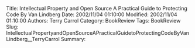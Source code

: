Title: Intellectual Property and Open Source A Practical Guide to Protecting Code  By Van Lindberg
Date: 2002/11/04 01:10:00
Modified: 2002/11/04 01:10:00
Authors: Terry Carrol
Category: BookReview
Tags: BookReview
Slug: IntellectualPropertyandOpenSourceAPracticalGuidetoProtectingCodeByVanLindberg__TerryCarrol
Summary: 


